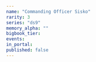 ```yaml
---
name: "Commanding Officer Sisko"
rarity: 3
series: "ds9"
memory_alpha: ""
bigbook_tier:
events:
in_portal:
published: false
---
```

